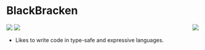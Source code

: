 # BlackBracken

<img align="right" src="https://github-readme-stats.vercel.app/api/top-langs/?username=blackbracken&layout=compact&langs_count=8&hide=html,javascript,css,shell,makefile,dockerfile,cmake"/>

![](https://img.shields.io/badge/madewith-protein-60d1bc.svg?style=for-the-badge)
![](https://img.shields.io/badge/license-humanrights-bf5050.svg?style=for-the-badge)

- Likes to write code in type-safe and expressive languages.
